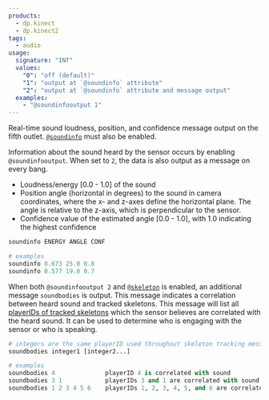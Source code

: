 ```yaml
---
products:
  - dp.kinect
  - dp.kinect2
tags:
  - audio
usage:
  signature: "INT"
  values:
    "0": "off (default)"
    "1": "output at `@soundinfo` attribute"
    "2": "output at `@soundinfo` attribute and message output"
  examples:
    - "@soundinfooutput 1"
---
```

Real-time sound loudness, position, and confidence message output
on the fifth outlet. [`@soundinfo`](soundinfo.md) must also be enabled.

Information about the sound heard by the sensor occurs by enabling `@soundinfooutput`.
When set to `2`, the data is also output as a message on every bang.

* Loudness/energy [0.0 - 1.0] of the sound
* Position angle (horizontal in degrees) to the sound in
  camera coordinates, where the x- and z-axes define the horizontal plane.
  The angle is relative to the z-axis, which is perpendicular to the sensor.
* Confidence value of the estimated angle [0.0 - 1.0], with 1.0 indicating
  the highest confidence

```python
soundinfo ENERGY ANGLE CONF

# examples
soundinfo 0.673 25.0 0.8
soundinfo 0.577 19.0 0.7
```

When both `@soundinfooutput 2` and [`@skeleton`](skeleton.md) is enabled,
an additional message `soundbodies` is output. This message
indicates a correlation between heard sound and tracked skeletons. This message
will list all [playerIDs of tracked skeletons](skeleton.md#user-identification)
which the sensor believes are correlated with the heard sound.
It can be used to determine who is engaging with the sensor or who is speaking.

```python
# integers are the same playerID used throughout skeleton tracking messages
soundbodies integer1 [integer2...]

# examples
soundbodies 4              playerID 4 is correlated with sound
soundbodies 3 1            playerIDs 3 and 1 are correlated with sound
soundbodies 1 2 3 4 5 6    playerIDs 1, 2, 3, 4, 5, and 6 are correlated with sound
```
